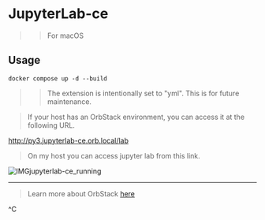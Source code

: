 # JupyterLab-ce
>> For macOS 
## Usage
```
docker compose up -d --build
```
>> The extension is intentionally set to "yml". This is for future maintenance.
 
> If your host has an OrbStack environment, you can access it at the following URL. 

http://py3.jupyterlab-ce.orb.local/lab

> On my host you can access jupyter lab from this link.

![IMGjupyterlab-ce_running](https://github.com/watanabe3tipapa/jupyterlab-ce/assets/1008132/96fbd465-e7d7-452c-8c75-0bb8b329153a)
  
---
>  Learn more about OrbStack [here](https://orbstack.dev/)  
  
^C

